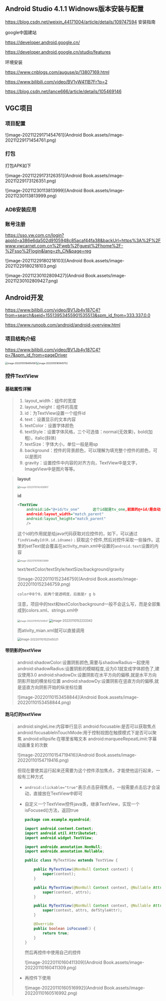 ## Android Studio 4.1.1 Widnows版本安装与配置

https://blog.csdn.net/weixin_44171004/article/details/109747594   安装指南

google中国建站

https://developer.android.google.cn/

https://developer.android.google.cn/studio/features

环境安装

https://www.cnblogs.com/auguse/p/13807169.html

https://www.bilibili.com/video/BV1yW411B7Fr?p=2

https://blog.csdn.net/lance666/article/details/105469146





## VGC项目

### 项目配置

![image-20211229171454761](Android Book.assets/image-20211229171454761.png)



### 打包

打包APK如下

![image-20211229173126351](Android Book.assets/image-20211229173126351.png)

![image-20211230113813999](Android Book.assets/image-20211230113813999.png)

### ADB安装应用



### 账号注册

https://sso.vw.com.cn/login?appId=a386e6da502d9105948c85acaf44fa38&backUrl=https%3A%2F%2Fwww.vwcarnet.com.cn%2Fweb%2Fguest%2Fhome%2F-%2Fsso%2Flogin&lang=zh_CN&page=reg

![image-20211229180218103](Android Book.assets/image-20211229180218103.png)

![image-20211230102809427](Android Book.assets/image-20211230102809427.png)





## Android开发

https://www.bilibili.com/video/BV1Jb4y187C4?from=search&seid=15513953455901535513&spm_id_from=333.337.0.0

https://www.runoob.com/android/android-overview.html



### 项目结构介绍

https://www.bilibili.com/video/BV1Jb4y187C4?p=7&spm_id_from=pageDriver

<img src="Android Book.assets/image-20220105164654587.png" alt="image-20220105164654587" style="zoom:50%;" /><img src="Android Book.assets/image-20220105165945752.png" alt="image-20220105165945752" style="zoom:50%;" />



### 控件TextView

#### 基础属性详解

> 1. layout_width：组件的宽度
> 2. layout_height：组件的高度
> 3. id：为TextView设置一个组件id
> 4. text：设置显示的文本内容
> 5. textColor：设置字体颜色
> 6. textStyle：设置字体风格，三个可选值：normal(无效果)，bold(加粗)，italic(斜体)
> 7. textSize：字体大小，单位一般是用sp
> 8. background：控件的背景颜色，可以理解为填充整个控件的颜色，可以是图片
> 9. gravity：设置控件中内容的对齐方向，TextView中是文字，ImageView中是图片等等。

> **layout**
>
> <img src="Android Book.assets/image-20220110142426907.png" alt="image-20220110142426907" style="zoom:50%;" />
>
> **id**
>
> ```xml
> <TextView
>     android:id="@+id/tv_one"		这个id就是tv_one,前面的@+id/是自动生成的
>     android:layout_width="match_parent"
>     android:layout_height="match_parent"
>     />
> ```
>
> 这个id的作用就是给java代码获取对应控件的，如下，可以通过`findViewById(R.id.idname)；`获取这个控件,然后对控件采取一些操作。这里的setText就会覆盖在activity_main.xml中设置的`android.text`设置的内容
>
> <img src="Android Book.assets/image-20220110150833889.png" alt="image-20220110150833889" style="zoom:50%;" />
>
> text/textColor/textStyle/textSize/background/gravity
>
> ![image-20220110152346759](Android Book.assets/image-20220110152346759.png)
>
> `color中8个0，前两个是透明度，后面是r g b`
>
> 注意，项目中的text和textColor/background一般不会这么写，而是全部集成到colors.xml、strings.xml中
>
> <img src="Android Book.assets/image-20220110152143847.png" alt="image-20220110152143847" style="zoom:50%;" />
>
> <img src="Android Book.assets/image-20220110152233342.png" alt="image-20220110152233342" style="zoom:70%;" />
>
> 而ativity_mian.xml就可以直接调用
>
> <img src="Android Book.assets/image-20220110152545021.png" alt="image-20220110152545021" style="zoom:67%;" />



#### 带阴影的textView

> android:shadowColor:设置阴影颜色,需要与shadowRadius一起使用
> android:shadowRadius:设置阴影的模糊程度,设为0.1就变成字体颜色了,建议使用3.0
> android:shadowDx:设置阴影在水平方向的偏移,就是水平方向阴影开始的横坐标位置
> android:shadowDy:设置阴影在竖直方向的偏移,就是竖直方向阴影开始的纵坐标位置
>
> ![image-20220110153458844](Android Book.assets/image-20220110153458844.png)



#### 跑马灯的textView

> android:singleLine:内容单行显示
> android:focusable:是否可以获取焦点
> android:focusablelnTouchMode:用于控制视图在触摸模式下是否可以聚焦
> android:ellipsife:在哪里省略文本
> android:marqueeRepeatLimit:字幕动画重复的次数
>
> ![image-20220110154719416](Android Book.assets/image-20220110154719416.png)
>
> 但现在要使其运行起来还需要为这个控件添加焦点，才能使他运行起来，一般有三种方式
>
> - `android:clickable="true"`表示点击获得焦点，一般需要点击后才会滚动，直接放在TextView中即可
>
> - 自定义一个TextView控件java类，继承TextView，实现一个isFocused()方法，返回true
>
>   ```java
>   package com.example.myandroid;
>   
>   import android.content.Context;
>   import android.util.AttributeSet;
>   import android.widget.TextView;
>   
>   import androidx.annotation.NonNull;
>   import androidx.annotation.Nullable;
>   
>   public class MyTextView extends TextView {
>   
>       public MyTextView(@NonNull Context context) {
>           super(context);
>       }
>   
>       public MyTextView(@NonNull Context context, @Nullable AttributeSet attrs) {
>           super(context, attrs);
>       }
>   
>       public MyTextView(@NonNull Context context, @Nullable AttributeSet attrs, int defStyleAttr) {
>           super(context, attrs, defStyleAttr);
>       }
>   
>       @Override
>       public boolean isFocused() {
>           return true;
>       }
>   }
>   ```
>
>   然后再控件中使用自己的控件
>
>   ![image-20220110160411309](Android Book.assets/image-20220110160411309.png)
>
> - 再<TextView>控件下使用<requestFocus/>
>
>   ![image-20220110160516992](Android Book.assets/image-20220110160516992.png)

